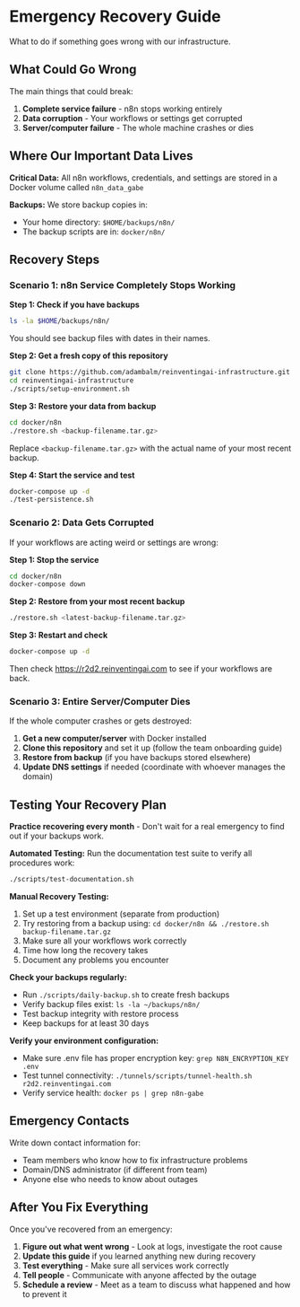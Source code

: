 # Emergency Recovery Guide

What to do if something goes wrong with our infrastructure.

## What Could Go Wrong

The main things that could break:
1. **Complete service failure** - n8n stops working entirely
2. **Data corruption** - Your workflows or settings get corrupted
3. **Server/computer failure** - The whole machine crashes or dies

## Where Our Important Data Lives

**Critical Data:** All n8n workflows, credentials, and settings are stored in a Docker volume called `n8n_data_gabe`

**Backups:** We store backup copies in:
- Your home directory: `$HOME/backups/n8n/`
- The backup scripts are in: `docker/n8n/`

## Recovery Steps

### Scenario 1: n8n Service Completely Stops Working

**Step 1: Check if you have backups**
```bash
ls -la $HOME/backups/n8n/
```
You should see backup files with dates in their names.

**Step 2: Get a fresh copy of this repository**
```bash
git clone https://github.com/adambalm/reinventingai-infrastructure.git
cd reinventingai-infrastructure
./scripts/setup-environment.sh
```

**Step 3: Restore your data from backup**
```bash
cd docker/n8n
./restore.sh <backup-filename.tar.gz>
```
Replace `<backup-filename.tar.gz>` with the actual name of your most recent backup.

**Step 4: Start the service and test**
```bash
docker-compose up -d
./test-persistence.sh
```

### Scenario 2: Data Gets Corrupted

If your workflows are acting weird or settings are wrong:

**Step 1: Stop the service**
```bash
cd docker/n8n
docker-compose down
```

**Step 2: Restore from your most recent backup**
```bash
./restore.sh <latest-backup-filename.tar.gz>
```

**Step 3: Restart and check**
```bash
docker-compose up -d
```
Then check https://r2d2.reinventingai.com to see if your workflows are back.

### Scenario 3: Entire Server/Computer Dies

If the whole computer crashes or gets destroyed:

1. **Get a new computer/server** with Docker installed
2. **Clone this repository** and set it up (follow the team onboarding guide)
3. **Restore from backup** (if you have backups stored elsewhere)
4. **Update DNS settings** if needed (coordinate with whoever manages the domain)

## Testing Your Recovery Plan

**Practice recovering every month** - Don't wait for a real emergency to find out if your backups work.

**Automated Testing:**
Run the documentation test suite to verify all procedures work:
```bash
./scripts/test-documentation.sh
```

**Manual Recovery Testing:**
1. Set up a test environment (separate from production)
2. Try restoring from a backup using: `cd docker/n8n && ./restore.sh backup-filename.tar.gz`
3. Make sure all your workflows work correctly
4. Time how long the recovery takes
5. Document any problems you encounter

**Check your backups regularly:**
- Run `./scripts/daily-backup.sh` to create fresh backups
- Verify backup files exist: `ls -la ~/backups/n8n/`
- Test backup integrity with restore process
- Keep backups for at least 30 days

**Verify your environment configuration:**
- Make sure .env file has proper encryption key: `grep N8N_ENCRYPTION_KEY .env`
- Test tunnel connectivity: `./tunnels/scripts/tunnel-health.sh r2d2.reinventingai.com`
- Verify service health: `docker ps | grep n8n-gabe`

## Emergency Contacts

Write down contact information for:
- Team members who know how to fix infrastructure problems
- Domain/DNS administrator (if different from team)
- Anyone else who needs to know about outages

## After You Fix Everything

Once you've recovered from an emergency:

1. **Figure out what went wrong** - Look at logs, investigate the root cause
2. **Update this guide** if you learned anything new during recovery
3. **Test everything** - Make sure all services work correctly
4. **Tell people** - Communicate with anyone affected by the outage
5. **Schedule a review** - Meet as a team to discuss what happened and how to prevent it
